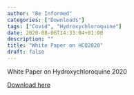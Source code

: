 ```yaml
---
author: "Be Informed"
categories: ["Downloads"]
tags: ["Covid", "Hydroxychloroquine"]
date: 2020-08-06T14:33:04+01:00
description: ""
title: "White Paper on HCQ2020"
draft: false
---
```


White Paper on Hydroxychloroquine 2020

[Download here](../ims/WhitePaperonHCQ2020.pdf)

